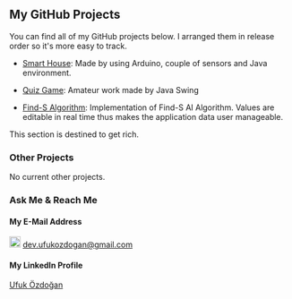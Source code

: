 ## My GitHub Projects

You can find all of my GitHub projects below. I arranged them in release order so it's more easy to track.

- [Smart House](https://github.com/ufukozdogan/akilli-evim): Made by using Arduino, couple of sensors and Java environment.

- [Quiz Game](https://github.com/ufukozdogan/java-swing-quizgame): Amateur work made by Java Swing

- [Find-S Algorithm](https://github.com/ufukozdogan/find-s): Implementation of Find-S AI Algorithm. Values are editable in real time thus makes the application data user manageable.

This section is destined to get rich.

### Other Projects

No current other projects.

### Ask Me & Reach Me

#### My E-Mail Address
<img src="https://upload.wikimedia.org/wikipedia/commons/thumb/5/52/Mail_iOS.svg/2000px-Mail_iOS.svg.png" alt="Mail Icon" width="20" height="20"> dev.ufukozdogan@gmail.com


#### My LinkedIn Profile
<script type="text/javascript" src="https://platform.linkedin.com/badges/js/profile.js" async defer></script>
<div class="LI-profile-badge"  data-version="v1" data-size="medium" data-locale="tr_TR" data-type="vertical" data-theme="dark" data-vanity="ufukozdogan"><a class="LI-simple-link" href='https://tr.linkedin.com/in/ufukozdogan?trk=profile-badge'>Ufuk Özdoğan</a></div>





